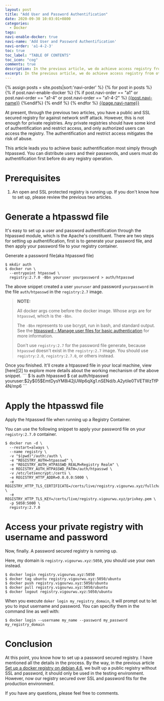 ```yaml
---
layout: post
title: "Add User and Password Authentification"
date: 2020-09-30 10:03:01+0800
categories:
  - Docker
tags:
navi-enable-docker: true
navi-name: 'Add User and Password Authentification'
navi-order: 'a1-4-2-3'
toc: true
toc_label: "TABLE OF CONTENTS"
toc_icon: "cog"
comments: true
description: In the previous article, we do achieve access registry from other hosts, but it's insecure. The data transform between server and client can be sniffed or modified by malicious hackers. So, In this article, I will show you the first step for securing is that use an SLL certificate for production.
excerpt: In the previous article, we do achieve access registry from other hosts, but it's insecure. The data transform between server and client can be sniffed or modified by malicious hackers. So, In this article, I will show you the first step for securing is that use an SLL certificate for production.
---
```

<!--navigation bar-->
<div class='navi-link-container'>
  {% assign posts = site.posts|sort:'navi-order' %}
  {% for post in posts %}
    {% if post.navi-enable-docker %}
        {% if post.navi-order == "a1" 
        or post.navi-order == "a1-4"
        or post.navi-order == "a1-4-2" %}
            <a href="{{ site.baseurl }}{{ post.url }}" class='navi-link'>{{post.navi-name}}</a>
        {%endif%}
    {% endif %}
  {% endfor %}
<a class='navi-link' href="">{{page.navi-name}}</a>
</div>
<!--navigation bar-->

At present, through the previous two articles, you have a public and SSL secured registry for against network sniff attack. However, this is not enough for private registries. Any private registries should have some kind of authentification and restrict access, and only authorized users can access the registry.  The authentification and restrict access mitigates the risk of abuse.  

This article leads you to achieve basic authentification most simply through htpasswd. You can distribute users and their passwords, and users must do authentification first before do any registry operation.

# Prerequisites
1. An open and SSL protected registry is running up. If you don't know how to set up, please review the previous two articles.

# Generate a htpasswd file
It's easy to set up a user and password authentification through the htpasswd module, which is the Apache's constituent. 
There are two steps for setting up authentification, first is to generate your password file, and then apply your password file to your registry container.

Generate a password file(aka htpasswd file)
```
$ mkdir auth
$ docker run \
  --entrypoint htpasswd \
  registry:2.7.0 -Bbn youruser yourpassword > auth/htpasswd
```
The above snippet created a user `youruser` and password `yourpassword` in the file `auth/htpasswd` in the `registry:2.7` image. 
<blockquote class="quote">
<p>
<b>NOTE:</b> 
<p>
All docker args come before the docker image. Whose args are for <code>htpasswd</code>, which is the <code>-Bbn</code>. 
</p>
<p>
The <code>-Bbn</code> represents to use bcrypt, run in bash, and standard output. See the <a href="https://httpd.apache.org/docs/2.4/programs/htpasswd.html">htpasswd - Manage user files for basic authentication</a> for more information.
</p>
<p>
Don't use <code>registry:2.7</code> for the password file generate, because <code>htpasswd</code> doesn't exist in the <code>registry:2.7</code> image. You should use <code>registry:2.0</code>, <code>registry:2.7.0</code>, or others instead.
</p>
</p>
</blockquote>
Once you finished. It'll create a htpasswd file in your local machine, view [here][2] to explore more details about the working mechanism of the above snippet.
```
$ ls auth
htpasswd
$ cat auth/htpasswd
youruser:$2y$05$EmtDysYM8i42jUWp6qXg1.nSENd/b.A2ytile0TVETWzTfP4N/mp6
```

# Apply the htpasswd file

Apply the htpasswd file when running up a Registry Container.

You can use the following snippet to apply your password file on your `registry:2.7.0` container.
```
$ docker run -d \
  --restart=always \
  --name registry \
  -v "$(pwd)"/auth:/auth \
  -e "REGISTRY_AUTH=htpasswd" \
  -e "REGISTRY_AUTH_HTPASSWD_REALM=Registry Realm" \
  -e REGISTRY_AUTH_HTPASSWD_PATH=/auth/htpasswd \
  -v /etc/letsencrypt:/certs \
  -e REGISTRY_HTTP_ADDR=0.0.0.0:5000 \
  -e REGISTRY_HTTP_TLS_CERTIFICATE=/certs/live/registry.vigourwu.xyz/fullchain.pem \
  -e REGISTRY_HTTP_TLS_KEY=/certs/live/registry.vigourwu.xyz/privkey.pem \
  -p 5050:5000 \
  registry:2.7.0
```

# Access your private registry with username and password

Now, finally. A password secured registry is running up. 

Here, my domain is `registry.vigourwu.xyz:5050`, you should use your own instead.

```
$ docker login registry.vigourwu.xyz:5050
$ docker tag ubuntu registry.vigourwu.xyz:5050/ubuntu
$ docker push registry.vigourwu.xyz:5050/ubuntu
$ docker pull registry.vigourwu.xyz:5050/ubuntu
$ docker logout registry.vigourwu.xyz:5050/ubuntu
```
When you execute `doker login my_registry_domain`, it will prompt out to let you to input username and password. You can specifiy them in the command line as well with:
```
$ docker login --username my_name --password my_password my_registry_domain
```


# Conclusion
At this point, you know how to set up a password secured registry.  I have mentioned all the details in the process. By the way, in the previous article [Set up a docker registry on debian 4.6][3], we built up a public registry without SSL and password, it should only be used in the testing environment. However, now our registry secured over SSL and password fits for the production environment.

If you have any questions, please feel free to comments.

[1]: https://httpd.apache.org/docs/2.4/programs/htpasswd.html
[2]: https://stackoverflow.com/questions/64112838/what-does-bbn-means-in-docker/64112969#comment113561122_64112969
[3]: https://voltwu.github.io/blog/docker/2020/09/10/set-up-a-private-docker-registry-on-debian/